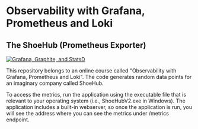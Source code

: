 # Observability with Grafana, Prometheus and Loki
## The ShoeHub  (Prometheus Exporter)

[![Grafana, Graphite, and StatsD](https://img-c.udemycdn.com/course/750x422/1473698_386a_9.jpg)](https://www.udemy.com/course/grafana-graphite-and-statsd-visualize-metrics/?referralCode=F9360D03CB430529BEAD)

This repository belongs to an online course called "Observability with Grafana, Prometheus and Loki". The code generates random data points for an imaginary company called ShoeHub. 

To access the metrics, run the application using the executable file that is relevant to your operating system (i.e., ShoeHubV2.exe in Windows). The application includes a built-in webserver, so once the application is run, you will see the address where you can see the metrics under /metrics endpoint.
